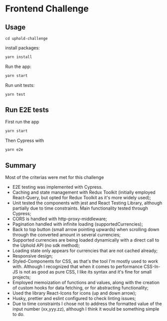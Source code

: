 # Frontend Challenge

## Usage

```
cd uphold-challenge
```

install packages:

```bash
yarn install
```

Run the app:

```bash
yarn start
```

Run unit tests:

```bash
yarn test
```

## Run E2E tests

First run the app

```bash
yarn start
```

Then Cypress with

```bash
yarn e2e
```

## Summary

Most of the criterias were met for this challenge

- E2E testing was implemented with Cypress.
- Caching and state management with Redux Toolkit (initially employed React-Query, but opted for Redux Toolkit as it's more widely used);
- Unit tested the components with jest and React Testing Library, although partially due to time constraints. Main functionality tested through Cypress;
- CORS is handled with http-proxy-middleware;
- Pagination handled with infinite loading (supportedCurrencies);
- Back to top button (small arrow pointing upwards) when scrolling down through the converted amount in several currencies;
- Supported currencies are being loaded dynamically with a direct call to the Uphold API (no sdk method);
- Loading state only appears for currencies that are not cached already;
- Responsive design;
- Styled-Components for CSS, as that's the tool I'm mostly used to work with. Although I recognized that when it comes to performance CSS-In-JS is not as good as pure CSS, I like its syntax and it's fine for small projects;
- Employed memoization of functions and values, along with the creation of custom hooks for data fetching, or for abstracting functionality;
- Used the library React-Icons for icons (up and down arrow);
- Husky, prettier and eslint configured to check linting issues;
- Due to time constraints I chose not to address the formatted value of the input number (xx,yyy.zz), although I think it would be something simple to do.
